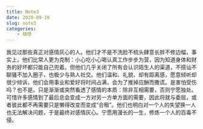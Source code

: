 ```yaml
---
title: Note3
date: 2020-09-10
slug: note3
categories:
    - 随想
---
```


我见过那些真正对感情灰心的人。他们才不是不洗脸不梳头肆意长胖不修边幅，事实上，他们比常人更为克制：小心吃小心喝认真工作步步为营，因为知道身体和财务的好坏都只能自己兜着。但他们几乎关闭了所有会认识陌生人的渠道，不搭讪不聊骚不加入圈子，也极少与熟人社交。他们温和、礼貌、却有距离感，愿意倾听却很少倾诉，他们会用事业和爱好将时间占满，会为了推掉应酬而撒谎。是害怕受伤吗？也不是。只是渐渐或突然看透了感情的本质：除非互相需要，否则宁愿独处。可惜许多感情到了最后总会变成一方对另一方单方面的需要，因此将就与委屈，或者彼此都不再需要只是懒得改变而变成“合租”。他们也明白对一个人的失望换一人也无法解决问题，于是最终对感情灰心。宁愿用漫长的一生，修炼一个人的百毒不侵。 
